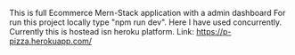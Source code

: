 
This is full Ecommerce Mern-Stack application with a admin dashboard
For run this project locally type "npm run dev". Here I have used concurrently. Currently this is hostead isn heroku platform. 
Link: https://p-pizza.herokuapp.com/

